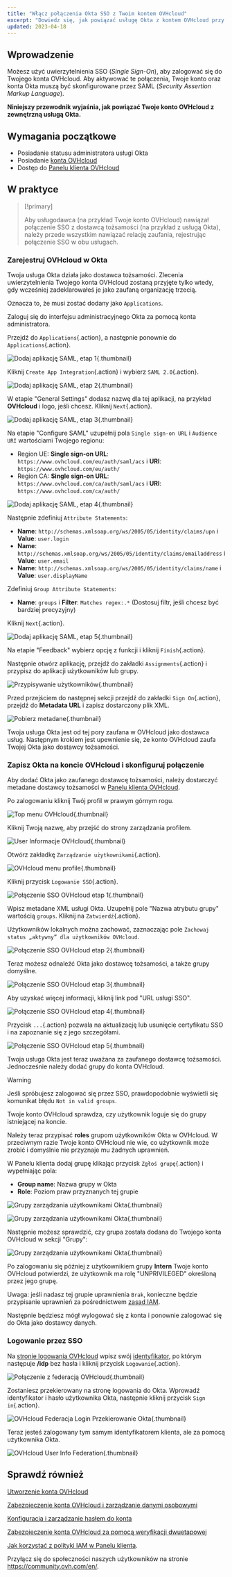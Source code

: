 ```yaml
---
title: "Włącz połączenia Okta SSO z Twoim kontem OVHcloud"
excerpt: "Dowiedz się, jak powiązać usługę Okta z kontem OVHcloud przy użyciu SAML 2.0"
updated: 2023-04-18
---
```


## Wprowadzenie

Możesz użyć uwierzytelnienia SSO (*Single Sign-On*), aby zalogować się do Twojego konta OVHcloud. Aby aktywować te połączenia, Twoje konto oraz konta Okta muszą być skonfigurowane przez SAML (*Security Assertion Markup Language*).

**Niniejszy przewodnik wyjaśnia, jak powiązać Twoje konto OVHcloud z zewnętrzną usługą Okta.**

## Wymagania początkowe

- Posiadanie statusu administratora usługi Okta
- Posiadanie [konta OVHcloud](/pages/account_and_service_management/account_information/ovhcloud-account-creation)
- Dostęp do [Panelu klienta OVHcloud](https://www.ovh.com/auth/?action=gotomanager&from=https://www.ovh.pl/&ovhSubsidiary=pl)

## W praktyce

> [!primary]
>
> Aby usługodawca (na przykład Twoje konto OVHcloud) nawiązał połączenie SSO z dostawcą tożsamości (na przykład z usługą Okta), należy przede wszystkim nawiązać relację zaufania, rejestrując połączenie SSO w obu usługach.
>

### Zarejestruj OVHcloud w Okta

Twoja usługa Okta działa jako dostawca tożsamości. Zlecenia uwierzytelnienia Twojego konta OVHcloud zostaną przyjęte tylko wtedy, gdy wcześniej zadeklarowałeś je jako zaufaną organizację trzecią.

Oznacza to, że musi zostać dodany jako `Applications`.

Zaloguj się do interfejsu administracyjnego Okta za pomocą konta administratora.

Przejdź do `Applications`{.action}, a następnie ponownie do `Applications`{.action}.

![Dodaj aplikację SAML, etap 1](images/OKTA_add_application_step1.png){.thumbnail}

Kliknij `Create App Integration`{.action} i wybierz `SAML 2.0`{.action}.

![Dodaj aplikację SAML, etap 2](images/OKTA_add_application_step2.png){.thumbnail}

W etapie "General Settings" dodasz nazwę dla tej aplikacji, na przykład **OVHcloud** i logo, jeśli chcesz. Kliknij `Next`{.action}.

![Dodaj aplikację SAML, etap 3](images/OKTA_add_application_step3.png){.thumbnail}

Na etapie "Configure SAML" uzupełnij pola `Single sign-on URL` i `Audience URI` wartościami Twojego regionu: 

- Region UE: **Single sign-on URL**: `https://www.ovhcloud.com/eu/auth/saml/acs` i **URI**: `https://www.ovhcloud.com/eu/auth/`
- Region CA: **Single sign-on URL**: `https://www.ovhcloud.com/ca/auth/saml/acs` i **URI**: `https://www.ovhcloud.com/ca/auth/`

![Dodaj aplikację SAML, etap 4](images/OKTA_add_application_step4.png){.thumbnail}

Następnie zdefiniuj `Attribute Statements`:

- **Name**: `http://schemas.xmlsoap.org/ws/2005/05/identity/claims/upn` i **Value**: `user.login`
- **Name**: `http://schemas.xmlsoap.org/ws/2005/05/identity/claims/emailaddress` i **Value**: `user.email`
- **Name**: `http://schemas.xmlsoap.org/ws/2005/05/identity/claims/name` i **Value**: `user.displayName`

Zdefiniuj `Group Attribute Statements`:

- **Name**: `groups` i **Filter**: `Matches regex:.*` (Dostosuj filtr, jeśli chcesz być bardziej precyzyjny)

Kliknij `Next`{.action}.

![Dodaj aplikację SAML, etap 5](images/OKTA_add_application_step5.png){.thumbnail}

Na etapie "Feedback" wybierz opcję z funkcji i kliknij `Finish`{.action}.

Następnie otwórz aplikację, przejdź do zakładki `Assignments`{.action} i przypisz do aplikacji użytkowników lub grupy.

![Przypisywanie użytkowników](images/OKTA_add_user.png){.thumbnail}

Przed przejściem do następnej sekcji przejdź do zakładki `Sign On`{.action}, przejdź do **Metadata URL** i zapisz dostarczony plik XML.

![Pobierz metadane](images/OKTA_retrieve_metadata.png){.thumbnail}

Twoja usługa Okta jest od tej pory zaufana w OVHcloud jako dostawca usług. Następnym krokiem jest upewnienie się, że konto OVHcloud zaufa Twojej Okta jako dostawcy tożsamości.

### Zapisz Okta na koncie OVHcloud i skonfiguruj połączenie

Aby dodać Okta jako zaufanego dostawcę tożsamości, należy dostarczyć metadane dostawcy tożsamości w [Panelu klienta OVHcloud](https://www.ovh.com/auth/?action=gotomanager&from=https://www.ovh.pl/&ovhSubsidiary=pl).

Po zalogowaniu kliknij Twój profil w prawym górnym rogu.

![Top menu OVHcloud](images/ovhcloud_top_menu.png){.thumbnail}

Kliknij Twoją nazwę, aby przejść do strony zarządzania profilem.

![User Informacje OVHcloud](images/ovhcloud_user_infos.png){.thumbnail}

Otwórz zakładkę `Zarządzanie użytkownikami`{.action}.

![OVHcloud menu profile](images/ovhcloud_profile_menu.png){.thumbnail}

Kliknij przycisk `Logowanie SSO`{.action}.

![Połączenie SSO OVHcloud etap 1](images/ovhcloud_user_management_connect_sso_1.png){.thumbnail}

Wpisz metadane XML usługi Okta. Uzupełnij pole "Nazwa atrybutu grupy" wartością `groups`. Kliknij na `Zatwierdź`{.action}.

Użytkowników lokalnych można zachować, zaznaczając pole `Zachowaj status „aktywny” dla użytkowników OVHcloud`.

![Połączenie SSO OVHcloud etap 2](images/ovhcloud_add_federation.png){.thumbnail}

Teraz możesz odnaleźć Okta jako dostawcę tożsamości, a także grupy domyślne.

![Połączenie SSO OVHcloud etap 3](images/ovhcloud_add_federation_success.png){.thumbnail}

Aby uzyskać więcej informacji, kliknij link pod "URL usługi SSO".

![Połączenie SSO OVHcloud etap 4](images/ovhcloud_idp_details.png){.thumbnail}

Przycisk `...`{.action} pozwala na aktualizację lub usunięcie certyfikatu SSO i na zapoznanie się z jego szczegółami.

![Połączenie SSO OVHcloud etap 5](images/ovhcloud_user_management_connect_sso_5.png){.thumbnail}

Twoja usługa Okta jest teraz uważana za zaufanego dostawcę tożsamości. Jednocześnie należy dodać grupy do konta OVHcloud.

> [!warning]
> Jeśli spróbujesz zalogować się przez SSO, prawdopodobnie wyświetli się komunikat błędu `Not in valid groups`.
>
> Twoje konto OVHcloud sprawdza, czy użytkownik loguje się do grupy istniejącej na koncie.
>

Należy teraz przypisać **roles** grupom użytkowników Okta w OVHcloud. W przeciwnym razie Twoje konto OVHcloud nie wie, co użytkownik może zrobić i domyślnie nie przyznaje mu żadnych uprawnień.

W Panelu klienta dodaj grupę klikając przycisk `Zgłoś grupę`{.action} i wypełniając pola:

- **Group name**: Nazwa grupy w Okta
- **Role**: Poziom praw przyznanych tej grupie

![Grupy zarządzania użytkownikami Okta](images/ovhcloud_user_management_groups_1.png){.thumbnail}

![Grupy zarządzania użytkownikami Okta](images/ovhcloud_user_management_groups_2.png){.thumbnail}

Następnie możesz sprawdzić, czy grupa została dodana do Twojego konta OVHcloud w sekcji "Grupy":

![Grupy zarządzania użytkownikami Okta](images/ovhcloud_user_management_groups_3.png){.thumbnail}

Po zalogowaniu się później z użytkownikiem grupy **Intern** Twoje konto OVHcloud potwierdzi, że użytkownik ma rolę "UNPRIVILEGED" określoną przez jego grupę.

Uwaga: jeśli nadasz tej grupie uprawnienia `Brak`, konieczne będzie przypisanie uprawnień za pośrednictwem [zasad IAM](/pages/account_and_service_management/account_information/iam-policy-ui).

Następnie będziesz mógł wylogować się z konta i ponownie zalogować się do Okta jako dostawcy danych.

### Logowanie przez SSO

Na [stronie logowania OVHcloud](https://www.ovh.com/auth/?action=gotomanager&from=https://www.ovh.pl/&ovhSubsidiary=pl) wpisz swój [identyfikator](/pages/account_and_service_management/account_information/ovhcloud-account-creation#jaki-jest-moj-identyfikator-klienta), po którym następuje **/idp** bez hasła i kliknij przycisk `Logowanie`{.action}.

![Połączenie z federacją OVHcloud](images/ovhcloud_federation_login_1.png){.thumbnail}

Zostaniesz przekierowany na stronę logowania do Okta. Wprowadź identyfikator i hasło użytkownika Okta, następnie kliknij przycisk `Sign in`{.action}.

![OVHcloud Federacja Login Przekierowanie Okta](images/OKTA_login.png){.thumbnail}

Teraz jesteś zalogowany tym samym identyfikatorem klienta, ale za pomocą użytkownika Okta.

![OVHcloud User Info Federation](images/ovhcloud_user_infos_federation.png){.thumbnail}

## Sprawdź również

[Utworzenie konta OVHcloud](/pages/account_and_service_management/account_information/ovhcloud-account-creation)

[Zabezpieczenie konta OVHcloud i zarządzanie danymi osobowymi](/pages/account_and_service_management/account_information/all_about_username)

[Konfiguracja i zarządzanie hasłem do konta](/pages/account_and_service_management/account_information/manage-ovh-password)

[Zabezpieczenie konta OVHcloud za pomocą weryfikacji dwuetapowej](/pages/account_and_service_management/account_information/secure-ovhcloud-account-with-2fa)

[Jak korzystać z polityki IAM w Panelu klienta](/pages/account_and_service_management/account_information/iam-policy-ui).

Przyłącz się do społeczności naszych użytkowników na stronie <https://community.ovh.com/en/>.